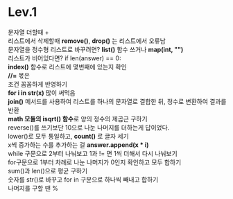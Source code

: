 # Lev.1

문자열 더할때 +<br/>
리스트에서 삭제할때 **remove()**, **drop()** 는 리스트에서 오류남<br/>
문자열을 정수형 리스트로 바꾸려면? **list()** 함수 쓰거나 **map(int, "")**<br/>
리스트가 비어있다면? if len(answer) == 0:<br/>
**index()** 함수로 리스트에 몇번째에 있는지 확인<br/>
**//=** 몫은 <br/>
조건 꼼꼼하게 반영하기<br/>
**for i in str(x)** 많이 써먹음<br/>
**join()** 메서드를 사용하여 리스트를 하나의 문자열로 결합한 뒤, 정수로 변환하여 결과를 반환<br/>
**math 모듈의 isqrt() 함수**로 양의 정수의 제곱근 구하기<br/>
reverse()를 쓰기보단 10으로 나눈 나머지를 더하는게 답이었다.<br/>
lower()로 모두 통일하고, **count()** 로 글자 세기<br/>
x씩 증가하는 수를 추가하는 걸 **answer.append(x * i)**<br/>
while 구문으로 2부터 나눠보고 1과 != 면 1씩 더해서 다시 나눠보기<br/>
for구문으로 1부터 차례로 나눈 나머지가 0인지 확인하고 모두 합하기<br/>
sum()과 len()으로 평균 구하기<br/>
숫자를 str()로 바꾸고 for in 구문으로 하나씩 빼내고 합하기<br/>
나머지를 구할 땐 %<br/>
